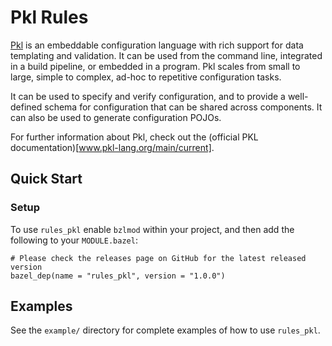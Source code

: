 # Pkl Rules

[Pkl](www.pkl-lang.org) is an embeddable configuration language with rich support for data templating and
validation. It can be used from the command line, integrated in a build pipeline, or embedded in a
program. Pkl scales from small to large, simple to complex, ad-hoc to repetitive configuration
tasks.

It can be used to specify and verify configuration, and to provide a well-defined
schema for configuration that can be shared across components. It can also be used to generate
configuration POJOs.

For further information about Pkl, check out the (official PKL documentation)[www.pkl-lang.org/main/current].

## Quick Start

### Setup

To use `rules_pkl` enable `bzlmod` within your project, and then add the following to your `MODULE.bazel`:

```starlark
# Please check the releases page on GitHub for the latest released version
bazel_dep(name = "rules_pkl", version = "1.0.0")
```

## Examples

See the `example/` directory for complete examples of how to use `rules_pkl`.

